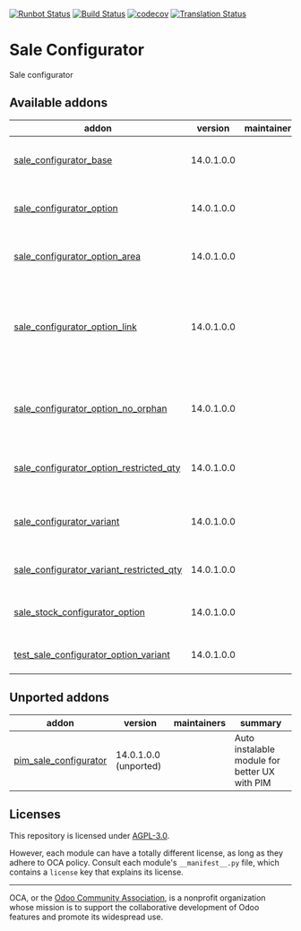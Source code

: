 [![Runbot Status](https://runbot.odoo-community.org/runbot/badge/flat//14.0.svg)](https://runbot.odoo-community.org/runbot/repo/github-com-oca-sale-configurator-)
[![Build Status](https://travis-ci.com/OCA/sale-configurator.svg?branch=14.0)](https://travis-ci.com/OCA/sale-configurator)
[![codecov](https://codecov.io/gh/OCA/sale-configurator/branch/14.0/graph/badge.svg)](https://codecov.io/gh/OCA/sale-configurator)
[![Translation Status](https://translation.odoo-community.org/widgets/sale-configurator-14-0/-/svg-badge.svg)](https://translation.odoo-community.org/engage/sale-configurator-14-0/?utm_source=widget)

<!-- /!\ do not modify above this line -->

# Sale Configurator

Sale configurator

<!-- /!\ do not modify below this line -->

<!-- prettier-ignore-start -->

[//]: # (addons)

Available addons
----------------
addon | version | maintainers | summary
--- | --- | --- | ---
[sale_configurator_base](sale_configurator_base/) | 14.0.1.0.0 |  | Base module for sale configurator
[sale_configurator_option](sale_configurator_option/) | 14.0.1.0.0 |  | Base module for sale configurator
[sale_configurator_option_area](sale_configurator_option_area/) | 14.0.1.0.0 |  | Module to manage Option Typologies
[sale_configurator_option_link](sale_configurator_option_link/) | 14.0.1.0.0 |  | Module to manage Link betwen Options (the choise off one option add anthor option)
[sale_configurator_option_no_orphan](sale_configurator_option_no_orphan/) | 14.0.1.0.0 |  | Remove ability to add options as standard sale order lines
[sale_configurator_option_restricted_qty](sale_configurator_option_restricted_qty/) | 14.0.1.0.0 |  | Manage Restricted Qty on Sale configurator
[sale_configurator_variant](sale_configurator_variant/) | 14.0.1.0.0 |  | Extend sale configurator to manage product variant
[sale_configurator_variant_restricted_qty](sale_configurator_variant_restricted_qty/) | 14.0.1.0.0 |  | Glue module for compatibility
[sale_stock_configurator_option](sale_stock_configurator_option/) | 14.0.1.0.0 |  | Sale Stock glue module for sale configurator
[test_sale_configurator_option_variant](test_sale_configurator_option_variant/) | 14.0.1.0.0 |  | Module for testing compatibility


Unported addons
---------------
addon | version | maintainers | summary
--- | --- | --- | ---
[pim_sale_configurator](pim_sale_configurator/) | 14.0.1.0.0 (unported) |  | Auto instalable module for better UX with PIM

[//]: # (end addons)

<!-- prettier-ignore-end -->

## Licenses

This repository is licensed under [AGPL-3.0](LICENSE).

However, each module can have a totally different license, as long as they adhere to OCA
policy. Consult each module's `__manifest__.py` file, which contains a `license` key
that explains its license.

----

OCA, or the [Odoo Community Association](http://odoo-community.org/), is a nonprofit
organization whose mission is to support the collaborative development of Odoo features
and promote its widespread use.
